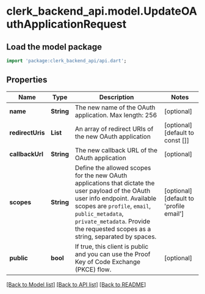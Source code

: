 # clerk_backend_api.model.UpdateOAuthApplicationRequest

## Load the model package
```dart
import 'package:clerk_backend_api/api.dart';
```

## Properties
Name | Type | Description | Notes
------------ | ------------- | ------------- | -------------
**name** | **String** | The new name of the OAuth application. Max length: 256 | [optional] 
**redirectUris** | **List<String>** | An array of redirect URIs of the new OAuth application | [optional] [default to const []]
**callbackUrl** | **String** | The new callback URL of the OAuth application | [optional] 
**scopes** | **String** | Define the allowed scopes for the new OAuth applications that dictate the user payload of the OAuth user info endpoint. Available scopes are `profile`, `email`, `public_metadata`, `private_metadata`. Provide the requested scopes as a string, separated by spaces. | [optional] [default to 'profile email']
**public** | **bool** | If true, this client is public and you can use the Proof Key of Code Exchange (PKCE) flow. | [optional] 

[[Back to Model list]](../README.md#documentation-for-models) [[Back to API list]](../README.md#documentation-for-api-endpoints) [[Back to README]](../README.md)


